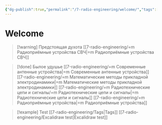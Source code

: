 ```yaml
---
{"dg-publish":true,"permalink":"/7-radio-engineering/welcome/","tags":["gardenEntry"]}
---
```



# Welcome

> [!warning] Предстоящая духота
> [[7-radio-engineering/=m Радиоприёмные устройства СВЧ\|=m Радиоприёмные устройства СВЧ]]

> [!done] Былое удушье
> [[7-radio-engineering/=m Современные антенные устройства\|=m Современные антенные устройства]]
> [[7-radio-engineering/=m Математические методы прикладной электродинамики\|=m Математические методы прикладной электродинамики]]
> [[7-radio-engineering/=m Радиотехнические цепи и сигналы/=m Радиотехнические цепи и сигналы\|=m Радиотехнические цепи и сигналы]]
> [[7-radio-engineering/=m Радиоприёмные устройства\|=m Радиоприёмные устройства]]

> [!example] Test
> [[7-radio-engineering/Tags\|Tags]]
> [[7-radio-engineering/Excalidraw test\|Excalidraw test]]
